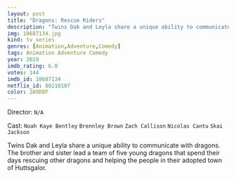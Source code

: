 ```yaml
---
layout: post
title: "Dragons: Rescue Riders"
description: "Twins Dak and Leyla share a unique ability to communicate with dragons. The brother and sister lead a team of five young dragons that spend their days rescuing other dragons and helping the people in their adopted town of Huttsgalor..."
img: 10687134.jpg
kind: tv series
genres: [Animation,Adventure,Comedy]
tags: Animation Adventure Comedy 
year: 2019
imdb_rating: 6.0
votes: 144
imdb_id: 10687134
netflix_id: 80218107
color: 2A9D8F
---
```

Director: `N/A`  

Cast: `Noah Kaye Bentley` `Brennley Brown` `Zach Callison` `Nicolas Cantu` `Skai Jackson` 

Twins Dak and Leyla share a unique ability to communicate with dragons. The brother and sister lead a team of five young dragons that spend their days rescuing other dragons and helping the people in their adopted town of Huttsgalor.